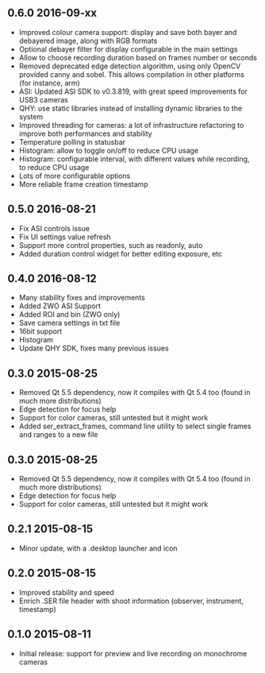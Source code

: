 ## 0.6.0 2016-09-xx
 - Improved colour camera support: display and save both bayer and debayered image, along with RGB formats
 - Optional debayer filter for display configurable in the main settings
 - Allow to choose recording duration based on frames number or seconds
 - Removed deprecated edge detection algorithm, using only OpenCV provided canny and sobel. This allows compilation in other platforms (for instance, arm)
 - ASI: Updated ASI SDK to v0.3.819, with great speed improvements for USB3 cameras
 - QHY: use static libraries instead of installing dynamic libraries to the system
 - Improved threading for cameras: a lot of infrastructure refactoring to improve both performances and stability
 - Temperature polling in statusbar
 - Histogram: allow to toggle on/off to reduce CPU usage
 - Histogram: configurable interval, with different values while recording, to reduce CPU usage
 - Lots of more configurable options
 - More reliable frame creation timestamp
 
## 0.5.0 2016-08-21
 - Fix ASI controls issue
 - Fix UI settings value refresh
 - Support more control properties, such as readonly, auto
 - Added duration control widget for better editing exposure, etc

## 0.4.0 2016-08-12
 - Many stability fixes and improvements
 - Added ZWO ASI Support
 - Added ROI and bin (ZWO only)
 - Save camera settings in txt file
 - 16bit support
 - Histogram
 - Update QHY SDK, fixes many previous issues

## 0.3.0 2015-08-25
 - Removed Qt 5.5 dependency, now it compiles with Qt 5.4 too (found in much more distributions)
 - Edge detection for focus help
 - Support for color cameras, still untested but it might work
 - Added ser_extract_frames, command line utility to select single frames and ranges to a new file
 
## 0.3.0 2015-08-25
 - Removed Qt 5.5 dependency, now it compiles with Qt 5.4 too (found in much more distributions)
 - Edge detection for focus help
 - Support for color cameras, still untested but it might work

## 0.2.1 2015-08-15
 - Minor update, with a .desktop launcher and icon

## 0.2.0 2015-08-15
 - Improved stability and speed
 - Enrich .SER file header with shoot information (observer, instrument, timestamp)

## 0.1.0 2015-08-11
 - Initial release: support for preview and live recording on monochrome cameras
